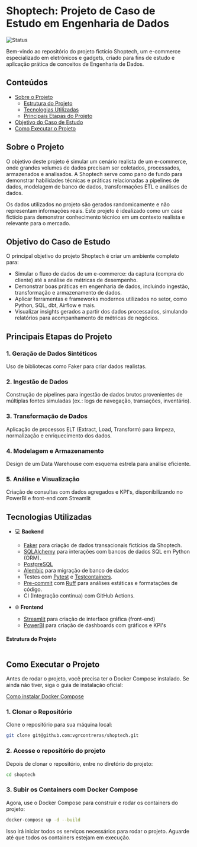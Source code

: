 # Shoptech: Projeto de Caso de Estudo em Engenharia de Dados

![Status](https://img.shields.io/badge/Status-Em%20Desenvolvimento-yellow)

Bem-vindo ao repositório do projeto fictício Shoptech, um e-commerce especializado em eletrônicos e gadgets, criado para fins de estudo e aplicação prática de conceitos de Engenharia de Dados.

## Conteúdos

- [Sobre o Projeto](#sobre-projeto)
  - [Estrutura do Projeto](#estrutura-do-projeto)
  - [Tecnologias Utilizadas](#tecnologias-utilizadas)
  - [Principais Etapas do Projeto](#principais-etapas-do-projeto)
- [Objetivo do Caso de Estudo](#objetivo-do-caso-de-estudo)
- [Como Executar o Projeto](#como-executar-o-projeto)
<!-- - [Further Improvements](#further-improvements) -->

## Sobre o Projeto

O objetivo deste projeto é simular um cenário realista de um e-commerce, onde grandes volumes de dados precisam ser coletados, processados, armazenados e analisados. A Shoptech serve como pano de fundo para demonstrar habilidades técnicas e práticas relacionadas a pipelines de dados, modelagem de banco de dados, transformações ETL e análises de dados.

Os dados utilizados no projeto são gerados randomicamente e não representam informações reais. Este projeto é idealizado como um case fictício para demonstrar conhecimento técnico em um contexto realista e relevante para o mercado.

## Objetivo do Caso de Estudo

O principal objetivo do projeto Shoptech é criar um ambiente completo para:

- Simular o fluxo de dados de um e-commerce: da captura (compra do cliente) até a análise de métricas de desempenho.
- Demonstrar boas práticas em engenharia de dados, incluindo ingestão, transformação e armazenamento de dados.
- Aplicar ferramentas e frameworks modernos utilizados no setor, como Python, SQL, dbt, Airflow e mais.
- Visualizar insights gerados a partir dos dados processados, simulando relatórios para acompanhamento de métricas de negócios.

## Principais Etapas do Projeto

### 1. Geração de Dados Sintéticos

  Uso de bibliotecas como Faker para criar dados realistas.

### 2. Ingestão de Dados
  
  Construção de pipelines para ingestão de dados brutos provenientes de múltiplas fontes simuladas (ex.: logs de navegação, transações, inventário).

### 3. Transformação de Dados

  Aplicação de processos ELT (Extract, Load, Transform) para limpeza, normalização e enriquecimento dos dados.

### 4. Modelagem e Armazenamento

  Design de um Data Warehouse com esquema estrela para análise eficiente.

### 5. Análise e Visualização

  Criação de consultas com dados agregados e KPI's, disponibilizando no PowerBI e front-end com Streamlit

## Tecnologias Utilizadas

- 💻 **Backend**
  - [Faker](https://fastapi.tiangolo.com/) para criação de dados transacionais fictícios da Shoptech.
  - [SQLAlchemy](https://www.sqlalchemy.org/) para interações com bancos de dados SQL em Python (ORM).
  - [PostgreSQL](https://www.postgresql.org/)
  - [Alembic](https://alembic.sqlalchemy.org/en/latest/) para migração de banco de dados
  - Testes com [Pytest](https://docs.pytest.org/en/stable/) e [Testcontainers](https://testcontainers-python.readthedocs.io/en/latest/).
  - [Pre-commit](https://pre-commit.com/) com [Ruff](https://docs.astral.sh/ruff/) para análises estáticas e formatações de código.
  - CI (Integração contínua) com GitHub Actions.

- 🌐 **Frontend**
  - [Streamlit](https://streamlit.io/) para criação de interface gráfica (front-end)
  - [PowerBI](https://www.microsoft.com/pt-br/power-platform/products/power-bi/desktop?msockid=12d6e5ad5f236c3812eff1f35e926dc6) para criação de dashboards com gráficos e KPI's


#### Estrutura do Projeto

```

```

## Como Executar o Projeto

Antes de rodar o projeto, você precisa ter o Docker Compose instalado. Se ainda não tiver, siga o guia de instalação oficial:

[Como instalar Docker Compose](https://docs.docker.com/compose/install/)

### 1. Clonar o Repositório

Clone o repositório para sua máquina local:

```bash
git clone git@github.com:vgrcontreras/shoptech.git
```

### 2. Acesse o repositório do projeto

Depois de clonar o repositório, entre no diretório do projeto:

```bash
cd shoptech
```

### 3. Subir os Containers com Docker Compose

Agora, use o Docker Compose para construir e rodar os containers do projeto:

```bash
docker-compose up -d --build
```

Isso irá iniciar todos os serviços necessários para rodar o projeto. Aguarde até que todos os containers estejam em execução.